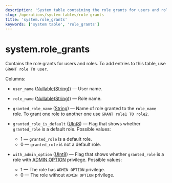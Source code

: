 ```yaml
---
description: 'System table containing the role grants for users and roles.'
slug: /operations/system-tables/role-grants
title: 'system.role_grants'
keywords: ['system table', 'role_grants']
---
```


# system.role_grants

Contains the role grants for users and roles. To add entries to this table, use `GRANT role TO user`.

Columns:

- `user_name` ([Nullable](../../sql-reference/data-types/nullable.md)([String](../../sql-reference/data-types/string.md))) — User name.

- `role_name` ([Nullable](../../sql-reference/data-types/nullable.md)([String](../../sql-reference/data-types/string.md))) — Role name.

- `granted_role_name` ([String](../../sql-reference/data-types/string.md)) — Name of role granted to the `role_name` role. To grant one role to another one use `GRANT role1 TO role2`.

- `granted_role_is_default` ([UInt8](/sql-reference/data-types/int-uint#integer-ranges)) — Flag that shows whether `granted_role` is a default role. Possible values:
    - 1 — `granted_role` is a default role.
    - 0 — `granted_role` is not a default role.

- `with_admin_option` ([UInt8](/sql-reference/data-types/int-uint#integer-ranges)) — Flag that shows whether `granted_role` is a role with [ADMIN OPTION](/sql-reference/statements/grant#admin-option) privilege. Possible values:
    - 1 — The role has `ADMIN OPTION` privilege.
    - 0 — The role without `ADMIN OPTION` privilege.
